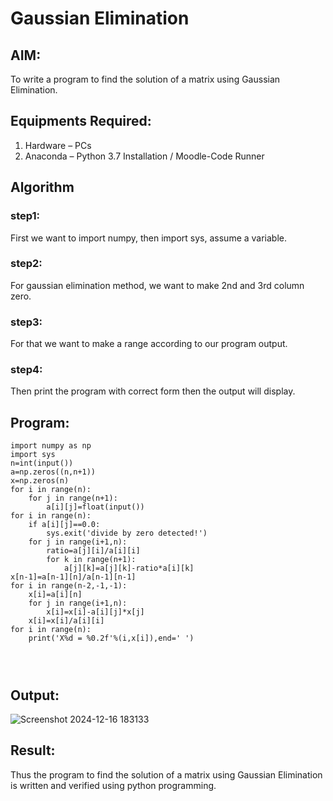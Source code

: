 # Gaussian Elimination

## AIM:
To write a program to find the solution of a matrix using Gaussian Elimination.

## Equipments Required:
1. Hardware – PCs
2. Anaconda – Python 3.7 Installation / Moodle-Code Runner

## Algorithm
### step1:
First we want to import numpy, then import sys, assume a variable.

### step2:
For gaussian elimination method, we want to make 2nd and 3rd column zero.

### step3: 
For that we want to make a range according to our program output.

### step4: 
Then print the program with correct form then the output will display.

## Program:
```
import numpy as np
import sys
n=int(input())
a=np.zeros((n,n+1))
x=np.zeros(n)
for i in range(n):
    for j in range(n+1):
        a[i][j]=float(input())
for i in range(n):
    if a[i][j]==0.0:
        sys.exit('divide by zero detected!')
    for j in range(i+1,n):
        ratio=a[j][i]/a[i][i]
        for k in range(n+1):
            a[j][k]=a[j][k]-ratio*a[i][k]
x[n-1]=a[n-1][n]/a[n-1][n-1]
for i in range(n-2,-1,-1):
    x[i]=a[i][n]
    for j in range(i+1,n):
        x[i]=x[i]-a[i][j]*x[j]
    x[i]=x[i]/a[i][i]
for i in range(n):
    print('X%d = %0.2f'%(i,x[i]),end=' ')
      
      
 
```

## Output:
![Screenshot 2024-12-16 183133](https://github.com/user-attachments/assets/1e7c8f6e-93e2-4c4f-b17e-370d1ee79e78)




## Result:
Thus the program to find the solution of a matrix using Gaussian Elimination is written and verified using python programming.

